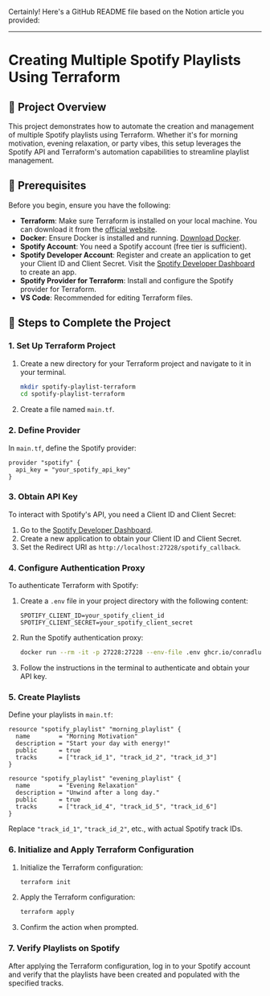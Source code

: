 Certainly! Here's a GitHub README file based on the Notion article you provided:

---

# Creating Multiple Spotify Playlists Using Terraform

## 🎯 Project Overview

This project demonstrates how to automate the creation and management of multiple Spotify playlists using Terraform. Whether it's for morning motivation, evening relaxation, or party vibes, this setup leverages the Spotify API and Terraform's automation capabilities to streamline playlist management.

## 🧰 Prerequisites

Before you begin, ensure you have the following:

* **Terraform**: Make sure Terraform is installed on your local machine. You can download it from the [official website](https://www.terraform.io/downloads.html).
* **Docker**: Ensure Docker is installed and running. [Download Docker](https://www.docker.com/products/docker-desktop).
* **Spotify Account**: You need a Spotify account (free tier is sufficient).
* **Spotify Developer Account**: Register and create an application to get your Client ID and Client Secret. Visit the [Spotify Developer Dashboard](https://developer.spotify.com/dashboard/applications) to create an app.
* **Spotify Provider for Terraform**: Install and configure the Spotify provider for Terraform.
* **VS Code**: Recommended for editing Terraform files.

## 🚀 Steps to Complete the Project

### 1. Set Up Terraform Project

1. Create a new directory for your Terraform project and navigate to it in your terminal.

   ```bash
   mkdir spotify-playlist-terraform
   cd spotify-playlist-terraform
   ```

2. Create a file named `main.tf`.

### 2. Define Provider

In `main.tf`, define the Spotify provider:

```hcl
provider "spotify" {
  api_key = "your_spotify_api_key"
}
```

### 3. Obtain API Key

To interact with Spotify's API, you need a Client ID and Client Secret:

1. Go to the [Spotify Developer Dashboard](https://developer.spotify.com/dashboard/applications).
2. Create a new application to obtain your Client ID and Client Secret.
3. Set the Redirect URI as `http://localhost:27228/spotify_callback`.

### 4. Configure Authentication Proxy

To authenticate Terraform with Spotify:

1. Create a `.env` file in your project directory with the following content:

   ```env
   SPOTIFY_CLIENT_ID=your_spotify_client_id
   SPOTIFY_CLIENT_SECRET=your_spotify_client_secret
   ```

2. Run the Spotify authentication proxy:

   ```bash
   docker run --rm -it -p 27228:27228 --env-file .env ghcr.io/conradludgate/spotify-auth-proxy
   ```

3. Follow the instructions in the terminal to authenticate and obtain your API key.

### 5. Create Playlists

Define your playlists in `main.tf`:

```hcl
resource "spotify_playlist" "morning_playlist" {
  name        = "Morning Motivation"
  description = "Start your day with energy!"
  public      = true
  tracks      = ["track_id_1", "track_id_2", "track_id_3"]
}

resource "spotify_playlist" "evening_playlist" {
  name        = "Evening Relaxation"
  description = "Unwind after a long day."
  public      = true
  tracks      = ["track_id_4", "track_id_5", "track_id_6"]
}
```

Replace `"track_id_1"`, `"track_id_2"`, etc., with actual Spotify track IDs.

### 6. Initialize and Apply Terraform Configuration

1. Initialize the Terraform configuration:

   ```bash
   terraform init
   ```

2. Apply the Terraform configuration:

   ```bash
   terraform apply
   ```

3. Confirm the action when prompted.

### 7. Verify Playlists on Spotify

After applying the Terraform configuration, log in to your Spotify account and verify that the playlists have been created and populated with the specified tracks.

